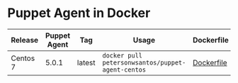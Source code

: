 # Puppet Agent in Docker 

Release     |   Puppet Agent |  Tag     |  Usage |  Dockerfile      |  Status 
------------|----------------|----------|--------|------------------|------------
Centos 7    |      5.0.1     | latest   | ``docker pull petersonwsantos/puppet-agent-centos`` | [Dockerfile](https://github.com/petersonwsantos/centos/blob/centos-7/docker/Dockerfile)  | [![](https://images.microbadger.com/badges/image/petersonwsantos/puppet-agent-centos.svg)](https://microbadger.com/images/petersonwsantos/puppet-agent-centos "Get your own image badge on microbadger.com")
